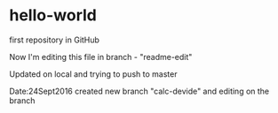 # hello-world
first repository in GitHub

Now I'm editing this file in branch - "readme-edit"

Updated on local and trying to push to master

Date:24Sept2016
created new branch "calc-devide" and editing on the branch
